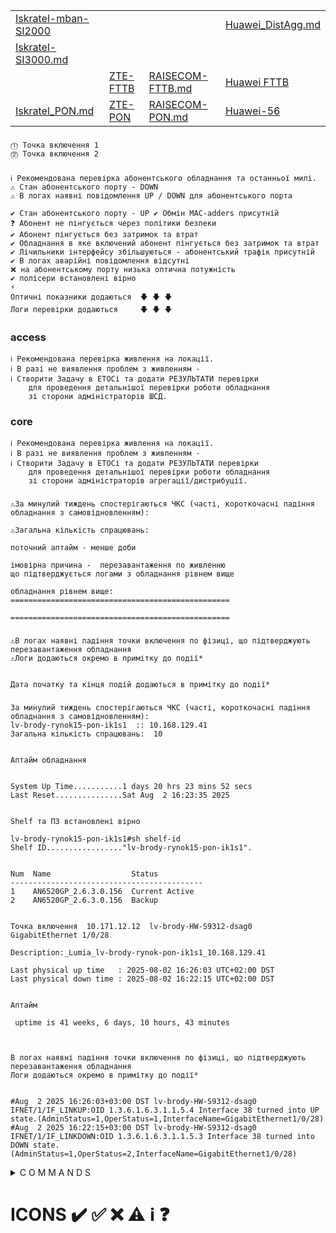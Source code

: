 

|           |           |             |             |
| :-------- | :-------- | :---------- | :---------- |
| [Iskratel-mban-SI2000](Iskratel-mban-SI2000.md)  |                          |                                      |  [Huawei_DistAgg.md](Huawei_DistAgg.md)  |
| [Iskratel-SI3000.md](Iskratel-SI3000.md)         |                          |                                      | |
|                                                  | [ZTE-FTTB](ZTE-FTTB.md)  | [RAISECOM-FTTB.md](RAISECOM_FTTB.md) | [Huawei FTTB](Huawei_FTTB.md)   |
| [Iskratel_PON.md](Iskratel_PON.md)               | [ZTE-PON](ZTE_PON.md)    | [RAISECOM-PON.md](RAISECOM_PON.md)   | [Huawei-56](Huawei-56.md)       |                              |



###
    ⓵ Точка включення 1
    ⓶ Точка включення 2

###
    ℹ️ Рекомендована перевірка абонентського обладнання та останньої милі.
    ⚠️ Стан абонентського порту - DOWN
    ⚠️ В логах наявні повідомлення UP / DOWN для абонентського порта

    ✔️ Стан абонентського порту - UP ✔️ Обмін MAC-adders присутній
    ❓ Абонент не пінгується через політики безпеки 
    ✔️ Абонент пінгується без затримок та втрат
    ✔️ Обладнання в яке включений абонент пінгується без затримок та втрат
    ✔️ Лічильники інтерфейсу збільшуються - абонентський трафік присутній
    ✔️ В логах аварійні повідомлення відсутні
    ❌ на абонентському порту низька оптична потужність
    ✔️ полісери встановлені вірно
    ⚡ 
    Оптичні показники додаються  🡇 🡇 🡇  
    Логи перевірки додаються     🡇 🡇 🡇

### ассеss
    ℹ️ Рекомендована перевірка живлення на локації.
    ℹ️ В разі не виявлення проблем з живленням - 
    ℹ️ Створити Задачу в ЕТОСі та додати РЕЗУЛЬТАТИ перевірки 
        для проведення детальнішої перевірки роботи обладнання 
        зі сторони адміністраторів ШСД.  
 
 ### core
    ℹ️ Рекомендована перевірка живлення на локації.
    ℹ️ В разі не виявлення проблем з живленням - 
    ℹ️ Створити Задачу в ЕТОСі та додати РЕЗУЛЬТАТИ перевірки 
        для проведення детальнішої перевірки роботи обладнання 
        зі сторони адміністраторів агрегації/дистрибуції.

 ###
 
    ⚠️За минулий тиждень спостерігаються ЧКС (часті, короткочасні падіння обладнання з самовідновленням):

    ⚠️Загальна кількість спрацювань:

    поточний аптайм - менше доби

    імовірна причина -  перезавантаження по живленню
    що підтверджується логами з обладнання рівнем вище

    обладнання рівнем вище:
    =================================================

    =================================================

 
###
 
    ⚠️В логах наявні падіння точки включення по фізиці, що підтверджують перезавантаження обладнання
    ⚠️Логи додаються окремо в примітку до події*
 
 
    Дата початку та кінця подій додаються в примітку до події*






###
```
За минулий тиждень спостерігаються ЧКС (часті, короткочасні падіння обладнання з самовідновленням):
lv-brody-rynok15-pon-ik1s1  :: 10.168.129.41
Загальна кількість спрацювань:  10


Аптайм обладнання


System Up Time...........1 days 20 hrs 23 mins 52 secs
Last Reset...............Sat Aug  2 16:23:35 2025


Shelf та ПЗ встановлені вірно

lv-brody-rynok15-pon-ik1s1#sh shelf-id 
Shelf ID................."lv-brody-rynok15-pon-ik1s1".


Num  Name                  Status
-------------------------------------------
1    AN6520GP_2.6.3.0.156  Current Active
2    AN6520GP_2.6.3.0.156  Backup


Точка включення  10.171.12.12  lv-brody-HW-S9312-dsag0     GigabitEthernet 1/0/28

Description:_Lumia_lv-brody-rynok-pon-ik1s1_10.168.129.41

Last physical up time   : 2025-08-02 16:26:03 UTC+02:00 DST
Last physical down time : 2025-08-02 16:22:15 UTC+02:00 DST


Аптайм 

 uptime is 41 weeks, 6 days, 10 hours, 43 minutes



В логах наявні падіння точки включення по фізиці, що підтверджують перезавантаження обладнання
Логи додаються окремо в примітку до події*


#Aug  2 2025 16:26:03+03:00 DST lv-brody-HW-S9312-dsag0 IFNET/1/IF_LINKUP:OID 1.3.6.1.6.3.1.1.5.4 Interface 38 turned into UP state.(AdminStatus=1,OperStatus=1,InterfaceName=GigabitEthernet1/0/28)
#Aug  2 2025 16:22:15+03:00 DST lv-brody-HW-S9312-dsag0 IFNET/1/IF_LINKDOWN:OID 1.3.6.1.6.3.1.1.5.3 Interface 38 turned into DOWN state.(AdminStatus=1,OperStatus=2,InterfaceName=GigabitEthernet1/0/28)

```


<details>
  <summary> C O M M A N D S </summary>

|  C O R E  |           | A C C E S S | S C E N A R I O |
| :-------- | :-------- | :---------- | :---------- |
| [Juniper-mx](Juniper-mx.md)         || [Huawei-56](Huawei-56.md) |
|                                     || [BDCOM](Команди/Обладнання доступу/BDCOM.md) |
|                                     || [RAISECOM FTTB](FTTB_RAISECOM.md) |
|                                     || [ZTE](ZTE) |
|                                     || [D-LINK](Команди/Обладнання доступу/D-LINK.md) |
|                                     || [Iskratel mban SI2000](Iskratel-mban-SI2000.md)|
|                                     || [Iskratel SI3000](Iskratel-SI3000.md)|
|                                     || [PON ISkratel](PON-ISkratel.md)|
|                                     || [PON RAISECOM](PON_RAISECOM.md)|
|                                     || [PON ZTE.md](PON_ZTE.md)|
|                                     |||
|                                     ||| [l2vpn](l2vpn.md) 
|                                     |||

</details>


# ICONS ✔️ ✅ ❌ ⚠️ ℹ️ ❓ 

